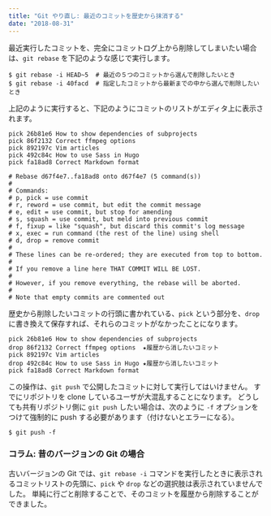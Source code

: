 ```yaml
---
title: "Git やり直し: 最近のコミットを歴史から抹消する"
date: "2018-08-31"
---
```


最近実行したコミットを、完全にコミットログ上から削除してしまいたい場合は、`git rebase` を下記のような感じで実行します。

```console
$ git rebase -i HEAD~5  # 最近の５つのコミットから選んで削除したいとき
$ git rebase -i 40facd  # 指定したコミットから最新までの中から選んで削除したいとき
```

上記のように実行すると、下記のようにコミットのリストがエディタ上に表示されます。

```
pick 26b81e6 How to show dependencies of subprojects
pick 86f2132 Correct ffmpeg options
pick 892197c Vim articles
pick 492c84c How to use Sass in Hugo
pick fa18ad8 Correct Markdown format

# Rebase d67f4e7..fa18ad8 onto d67f4e7 (5 command(s))
#
# Commands:
# p, pick = use commit
# r, reword = use commit, but edit the commit message
# e, edit = use commit, but stop for amending
# s, squash = use commit, but meld into previous commit
# f, fixup = like "squash", but discard this commit's log message
# x, exec = run command (the rest of the line) using shell
# d, drop = remove commit
#
# These lines can be re-ordered; they are executed from top to bottom.
#
# If you remove a line here THAT COMMIT WILL BE LOST.
#
# However, if you remove everything, the rebase will be aborted.
#
# Note that empty commits are commented out
```

歴史から削除したいコミットの行頭に書かれている、`pick` という部分を、`drop` に書き換えて保存すれば、それらのコミットがなかったことになります。

```
pick 26b81e6 How to show dependencies of subprojects
drop 86f2132 Correct ffmpeg options  ★履歴から消したいコミット
pick 892197c Vim articles
drop 492c84c How to use Sass in Hugo ★履歴から消したいコミット
pick fa18ad8 Correct Markdown format
```

この操作は、`git push` で公開したコミットに対して実行してはいけません。
すでにリポジトリを clone しているユーザが大混乱することになります。
どうしても共有リポジトリ側に `git push` したい場合は、次のように `-f` オプションをつけて強制的に push する必要があります（付けないとエラーになる）。

```console
$ git push -f
```

### コラム: 昔のバージョンの Git の場合

古いバージョンの Git では、`git rebase -i` コマンドを実行したときに表示されるコミットリストの先頭に、`pick` や `drop` などの選択肢は表示されていませんでした。
単純に行ごと削除することで、そのコミットを履歴から削除することができました。


